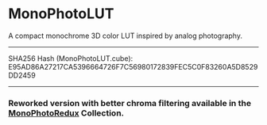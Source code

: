 # MonoPhotoLUT
A compact monochrome 3D color LUT inspired by analog photography.
____
SHA256 Hash (MonoPhotoLUT.cube):<br>
E95AD86A27217CA5396664726F7C56980172839FEC5C0F83260A5D8529DD2459
____

### Reworked version with better chroma filtering available in the [MonoPhotoRedux](https://github.com/trzyglow/MonoPhotoRedux) Collection.

